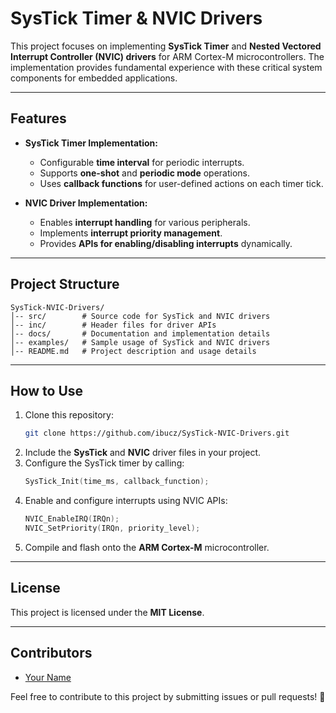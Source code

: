 # SysTick Timer & NVIC Drivers

This project focuses on implementing **SysTick Timer** and **Nested Vectored Interrupt Controller (NVIC) drivers** for ARM Cortex-M microcontrollers. The implementation provides fundamental experience with these critical system components for embedded applications.

---

## Features

- **SysTick Timer Implementation:**
  - Configurable **time interval** for periodic interrupts.
  - Supports **one-shot** and **periodic mode** operations.
  - Uses **callback functions** for user-defined actions on each timer tick.

- **NVIC Driver Implementation:**
  - Enables **interrupt handling** for various peripherals.
  - Implements **interrupt priority management**.
  - Provides **APIs for enabling/disabling interrupts** dynamically.

---

## Project Structure

```
SysTick-NVIC-Drivers/
│-- src/        # Source code for SysTick and NVIC drivers
│-- inc/        # Header files for driver APIs
│-- docs/       # Documentation and implementation details
│-- examples/   # Sample usage of SysTick and NVIC drivers
│-- README.md   # Project description and usage details
```

---

## How to Use

1. Clone this repository:
   ```sh
   git clone https://github.com/ibucz/SysTick-NVIC-Drivers.git
   ```
2. Include the **SysTick** and **NVIC** driver files in your project.
3. Configure the SysTick timer by calling:
   ```c
   SysTick_Init(time_ms, callback_function);
   ```
4. Enable and configure interrupts using NVIC APIs:
   ```c
   NVIC_EnableIRQ(IRQn);
   NVIC_SetPriority(IRQn, priority_level);
   ```
5. Compile and flash onto the **ARM Cortex-M** microcontroller.

---

## License

This project is licensed under the **MIT License**.

---

## Contributors
- [Your Name](https://github.com/ibucz)

Feel free to contribute to this project by submitting issues or pull requests! 🚀

